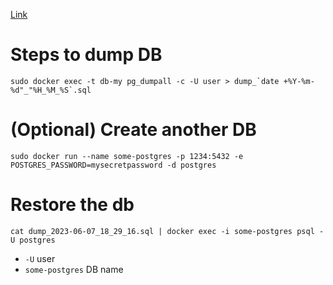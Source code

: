 [Link](https://stackoverflow.com/questions/24718706/backup-restore-a-dockerized-postgresql-database)

# Steps to dump DB
```
sudo docker exec -t db-my pg_dumpall -c -U user > dump_`date +%Y-%m-%d"_"%H_%M_%S`.sql
```
# (Optional) Create another DB
`sudo docker run --name some-postgres -p 1234:5432 -e POSTGRES_PASSWORD=mysecretpassword -d postgres`
# Restore the db
`cat dump_2023-06-07_18_29_16.sql | docker exec -i some-postgres psql -U postgres`
- `-U` user
- `some-postgres` DB name
